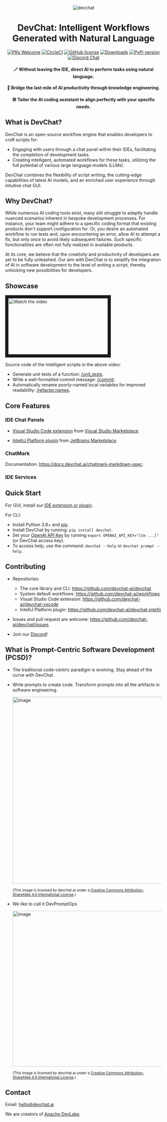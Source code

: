 <div align="center">

![devchat](https://github.com/devchat-ai/devchat/assets/592493/f39979fe-fe32-410b-bf9d-2118ac8ea3d5)

# DevChat: Intelligent Workflows Generated with Natural Language

[![PRs Welcome](https://img.shields.io/badge/PRs-welcome-brightgreen.svg?style=flat-square)](http://makeapullrequest.com)
[![CircleCI](https://circleci.com/gh/devchat-ai/devchat/tree/main.svg?style=shield)](https://circleci.com/gh/devchat-ai/devchat/tree/main)
[![GitHub license](https://img.shields.io/github/license/devchat-ai/devchat.svg)](https://github.com/devchat-ai/devchat/blob/main/LICENSE)
[![Downloads](https://pepy.tech/badge/devchat)](https://pepy.tech/project/devchat)
[![PyPI version](https://badge.fury.io/py/devchat.svg)](https://badge.fury.io/py/devchat)
[![Discord Chat](https://img.shields.io/discord/1106908489114206309?logo=discord)](https://discord.gg/9t3yrbBUXD)

#### 🪄 Without leaving the IDE, direct AI to perform tasks using natural language.

#### 🧩 Bridge the last mile of AI productivity through knowledge engineering.

#### 🛠️ Tailor the AI coding assistant to align perfectly with your specific needs.

</div>

## What is DevChat?

DevChat is an open-source workflow engine that enables developers to craft scripts for:
- Engaging with users through a chat panel within their IDEs, facilitating the completion of development tasks.
- Creating intelligent, automated workflows for these tasks, utilizing the full potential of various large language models (LLMs).

DevChat combines the flexibility of script writing, the cutting-edge capabilities of latest AI models, and an enriched user experience through intuitive chat GUI.

## Why DevChat?

While numerous AI coding tools exist, many still struggle to adeptly handle nuanced scenarios inherent in bespoke development processes. For instance, your team might adhere to a specific coding format that existing products don't support configuration for. Or, you desire an automated workflow to run tests and, upon encountering an error, allow AI to attempt a fix, but only once to avoid likely subsequent failures. Such specific functionalities are often not fully realized in available products.

At its core, we believe that the creativity and productivity of developers are yet to be fully unleashed. Our aim with DevChat is to simplify the integration of AI in software development to the level of writing a script, thereby unlocking new possibilities for developers.

## Showcase

<a href="http://www.youtube.com/watch?feature=player_embedded&v=ucHdcEwp1E0" target="_blank">
 <img src="http://img.youtube.com/vi/ucHdcEwp1E0/mqdefault.jpg" alt="Watch the video" width="320" height="180" border="10" />
</a>

Source code of the intelligent scripts in the above video:
- Generate unit tests of a function: [/unit_tests](https://github.com/devchat-ai/workflows/tree/main/unit_tests).
- Write a well-formatted commit message: [/commit](https://github.com/devchat-ai/workflows/tree/main/commit).
- Automatically rename poorly-named local variables for improved readability: [/refactor.names](https://github.com/devchat-ai/workflows/tree/main/refactor/names).

## Core Features

### IDE Chat Panels

- [Visual Studio Code extension](https://github.com/devchat-ai/devchat-vscode) from [Visual Studio Marketplace](https://marketplace.visualstudio.com/items?itemName=merico.devchat).

- [IntelliJ Platform plugin](https://github.com/devchat-ai/devchat-intellij) from [JetBrains Marketplace](https://plugins.jetbrains.com/plugin/23258-devchat).

### ChatMark

Documentation: https://docs.devchat.ai/chatmark-markdown-spec.

### IDE Services

## Quick Start

For GUI, install our [IDE extension or plugin](https://docs.devchat.ai/quick-start/installation).

For CLI:
- Install Python 3.8+ and [pip](https://pip.pypa.io/en/stable/installation/).
- Install DevChat by running: `pip install devchat`.
- Set your [OpenAI API Key](https://platform.openai.com/account/api-keys) by running `export OPENAI_API_KEY="[sk-...]"` (or DevChat access key).
- To access help, use the command: `devchat --help` or `devchat prompt --help`.

## Contributing

- Repositories:
  - The core library and CLI: https://github.com/devchat-ai/devchat
  - System default workflows: https://github.com/devchat-ai/workflows
  - Visual Studio Code extension: https://github.com/devchat-ai/devchat-vscode
  - IntelliJ Platform plugin: https://github.com/devchat-ai/devchat-intellij

- Issues and pull request are welcome: https://github.com/devchat-ai/devchat/issues

- Join our [Discord](https://discord.gg/9t3yrbBUXD)!

## What is Prompt-Centric Software Development (PCSD)?

- The traditional code-centric paradigm is evolving. Stay ahead of the curve with DevChat.

- Write prompts to create code. Transform prompts into all the artifacts in software engineering.

  <img width="600" alt="image" src="https://github.com/devchat-ai/devchat/assets/592493/dd32e900-92fd-4fa4-8489-96ed17ab5e0e">

  <sub>(This image is licensed by devchat.ai under a <a rel="license" href="http://creativecommons.org/licenses/by-sa/4.0/">Creative Commons Attribution-ShareAlike 4.0 International License</a>.)</sub>
  
- We like to call it DevPromptOps
  
  <img width="500" alt="image" src="https://github.com/devchat-ai/devchat/assets/592493/e8e1215b-53b0-4473-ab00-0665d33f204a">
  
  <sub>(This image is licensed by devchat.ai under a <a rel="license" href="http://creativecommons.org/licenses/by-sa/4.0/">Creative Commons Attribution-ShareAlike 4.0 International License</a>.)</sub>

## Contact
  
Email: hello@devchat.ai

We are creators of [Apache DevLake](https://devlake.apache.org/).
